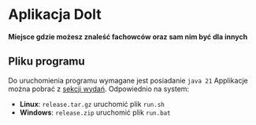 # Aplikacja DoIt

#### Miejsce gdzie możesz znaleść fachowców oraz sam nim być dla innych

## Pliku programu
Do uruchomienia programu wymagane jest posiadanie `java 21`
Applikacje można pobrać z [sekcji wydań](https://github.com/Ridgeso/DoIt/releases). Odpowiednio na system:
- **Linux**: `release.tar.gz` uruchomić plik `run.sh`
- **Windows**: `release.zip` uruchomić plik `run.bat`
